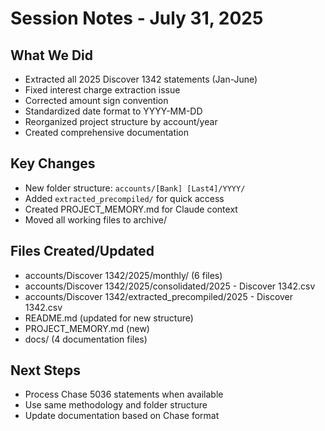 # Session Notes - July 31, 2025

## What We Did
- Extracted all 2025 Discover 1342 statements (Jan-June)
- Fixed interest charge extraction issue
- Corrected amount sign convention
- Standardized date format to YYYY-MM-DD
- Reorganized project structure by account/year
- Created comprehensive documentation

## Key Changes
- New folder structure: `accounts/[Bank] [Last4]/YYYY/`
- Added `extracted_precompiled/` for quick access
- Created PROJECT_MEMORY.md for Claude context
- Moved all working files to archive/

## Files Created/Updated
- accounts/Discover 1342/2025/monthly/ (6 files)
- accounts/Discover 1342/2025/consolidated/2025 - Discover 1342.csv
- accounts/Discover 1342/extracted_precompiled/2025 - Discover 1342.csv
- README.md (updated for new structure)
- PROJECT_MEMORY.md (new)
- docs/ (4 documentation files)

## Next Steps
- Process Chase 5036 statements when available
- Use same methodology and folder structure
- Update documentation based on Chase format